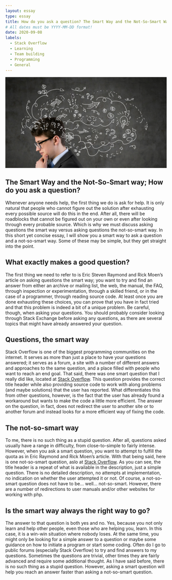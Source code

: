 ```yaml
---
layout: essay
type: essay
title: How do you ask a question? The Smart Way and the Not-So-Smart Way
# All dates must be YYYY-MM-DD format!
date: 2020-09-08
labels:
  - Stack Overflow
  - Learning
  - Team building
  - Programming
  - General
---
```


<img class="ui large center floated rounded image" src="/images/aSmartQuestion.jpg">





## The Smart Way and the Not-So-Smart way; How do you ask a question?

Whenever anyone needs help, the first thing we do is ask for help. It is only natural that people who cannot figure out the solution after exhausting every possible source will do this in the end. After all, there will be roadblocks that cannot be figured out on your own or even after looking through every probable source. Which is why we must discuss asking questions the smart way versus asking questions the not-so-smart way. In this short yet concise essay, I will show you a smart way to ask a question and a not-so-smart way. Some of these may be simple, but they get straight into the point.

## What exactly makes a good question?

The first thing we need to refer to is Eric Steven Raymond and Rick Moen’s article on asking questions the smart way; you want to try and find an answer from either an archive or mailing list, the web, the manual, the FAQ, through inspection or experimentation, through a skilled friend, or in the case of a programmer, through reading source code. At least once you are done exhausting these choices, you can prove that you have in fact tried and that this problem is indeed a bit of a unique problem. Be careful, though, when asking your questions. You should probably consider looking through Stack Exchange before asking any questions, as there are several topics that might have already answered your question.

## Questions, the smart way

Stack Overflow is one of the biggest programming communities on the internet. It serves as more than just a place to have your questions answered; it serves as a forum, a site with a number of different answers and approaches to the same question, and a place filled with people who want to reach an end goal. That said, there was one smart question that I really did like, located at [Stack Overflow](https://stackoverflow.com/questions/63665377/mock-for-intersection-observer-in-jest-and-typescript). This question provides the correct title header while also providing source code to work with along problems (and maybe solutions) that the user has reported. What differentiates this from other questions, however, is the fact that the user has already found a workaround but wants to make the code a little more efficient. The answer on the question, in fact, does not redirect the user to another site or to another forum and instead looks for a more efficient way of fixing the code.

## The not-so-smart way
To me, there is no such thing as a stupid question. After all, questions asked usually have a range in difficulty, from close-to-simple to fairly intense. However, when you ask a smart question, you want to attempt to fulfill the quota as in Eric Raymond and Rick Moen’s article. With that being said, here is one not-so-smart question, aslo at [Stack Overflow](https://stackoverflow.com/questions/50589658/send-special-characters-in-the-string-using-post). As you can see, the title header is a repeat of what is available in the description, just a simple question. There is no detailed description, no attempts at implementation, no indication on whether the user attempted it or not. Of course, a not-so-smart question does not have to be… well… not-so-smart. However, there are a number of redirections to user manuals and/or other websites for working with php.

## Is the smart way always the right way to go?

The answer to that question is both yes and no. Yes, because you not only learn and help other people, even those who are helping you, learn. In this case, it is a win-win situation where nobody loses. At the same time, you might only be looking for a simple answer to a question or maybe some guidance on how to initiate a program or start some coding. Often do I go to public forums (especially Stack Overflow) to try and find answers to my questions. Sometimes the questions are trivial, other times they are fairly advanced and require some additional thought.
As I have said before, there is no such thing as a stupid question. However, asking a smart question will help you reach an answer faster than asking a not-so-smart question.
